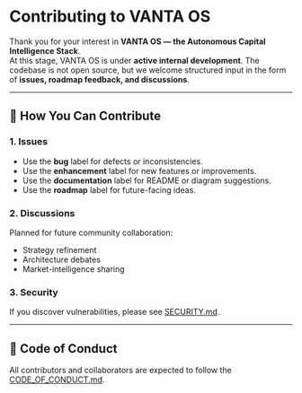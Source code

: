 # Contributing to VANTA OS

Thank you for your interest in **VANTA OS — the Autonomous Capital Intelligence Stack**.  
At this stage, VANTA OS is under **active internal development**. The codebase is not open source, but we welcome structured input in the form of **issues, roadmap feedback, and discussions**.

---

## 🚀 How You Can Contribute

### 1. Issues
- Use the **bug** label for defects or inconsistencies.  
- Use the **enhancement** label for new features or improvements.  
- Use the **documentation** label for README or diagram suggestions.  
- Use the **roadmap** label for future-facing ideas.  

### 2. Discussions
Planned for future community collaboration:  
- Strategy refinement  
- Architecture debates  
- Market-intelligence sharing  

### 3. Security
If you discover vulnerabilities, please see [SECURITY.md](SECURITY.md).  

---

## 📜 Code of Conduct
All contributors and collaborators are expected to follow the  
[CODE_OF_CONDUCT.md](CODE_OF_CONDUCT.md).